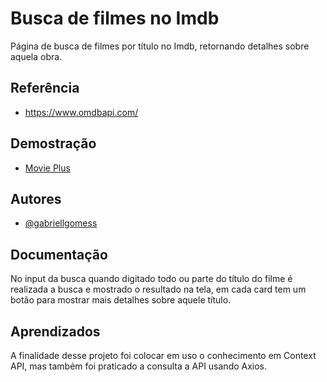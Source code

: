 
# Busca de filmes no Imdb 

Página de busca de filmes por título no Imdb, retornando detalhes sobre aquela obra.

## Referência

- https://www.omdbapi.com/

## Demostração

- [Movie Plus](https://github.com/gabriellgomess/)

## Autores

- [@gabriellgomess](https://github.com/gabriellgomess/)


## Documentação

No input da busca quando digitado todo ou parte do título do filme é realizada a busca e mostrado o resultado na tela, em cada card tem um botão para mostrar mais detalhes sobre aquele título.


## Aprendizados

A finalidade desse projeto foi colocar em uso o conhecimento em Context API, mas também foi praticado a consulta a API usando Axios.
